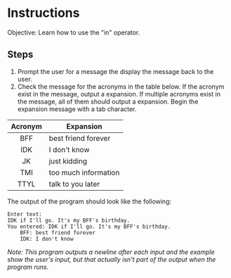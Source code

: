 # Instructions
Objective: Learn how to use the "in" operator.

## Steps
1. Prompt the user for a message the display the message back to the user.
2. Check the message for the acronyms in the table below. If the acronym exist in the message, output a expansion. If multiple acronyms exist in the message, all of them should output a expansion. Begin the expansion message with a tab character.

Acronym | Expansion
 :--: | --
 BFF | best friend forever
 IDK | I don't know
 JK | just kidding
 TMI | too much information
 TTYL | talk to you later

The output of the program should look like the following:
```
Enter text:
IDK if I'll go. It's my BFF's birthday.
You entered: IDK if I'll go. It's my BFF's birthday.
	BFF: best friend forever
	IDK: I don't know
```
*Note: This program outputs a newline after each input and the example show the user's input, but that actually isn't part of the output when the program runs.*